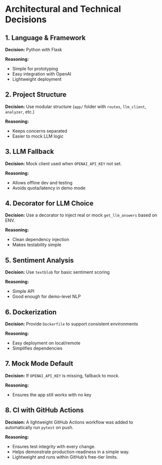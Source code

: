 # Architectural and Technical Decisions

## 1. Language & Framework

**Decision:** Python with Flask

**Reasoning:**

- Simple for prototyping
- Easy integration with OpenAI
- Lightweight deployment

## 2. Project Structure

**Decision:** Use modular structure (`app/` folder with `routes`, `llm_client`, `analyzer`, etc.)

**Reasoning:**

- Keeps concerns separated
- Easier to mock LLM logic

## 3. LLM Fallback

**Decision:** Mock client used when `OPENAI_API_KEY` not set.

**Reasoning:**

- Allows offline dev and testing
- Avoids quota/latency in demo mode

## 4. Decorator for LLM Choice

**Decision:** Use a decorator to inject real or mock `get_llm_answers` based on ENV.

**Reasoning:**

- Clean dependency injection
- Makes testability simple

## 5. Sentiment Analysis

**Decision:** Use `textblob` for basic sentiment scoring

**Reasoning:**

- Simple API
- Good enough for demo-level NLP

## 6. Dockerization

**Decision:** Provide `Dockerfile` to support consistent environments

**Reasoning:**

- Easy deployment on local/remote
- Simplifies dependencies

## 7. Mock Mode Default

**Decision:** If `OPENAI_API_KEY` is missing, fallback to mock.

**Reasoning:**

- Ensures the app still works with no key

## 8. CI with GitHub Actions

**Decision:** A lightweight GitHub Actions workflow was added to automatically run `pytest` on push.

**Reasoning:**

- Ensures test integrity with every change.
- Helps demonstrate production-readiness in a simple way.
- Lightweight and runs within GitHub’s free-tier limits.
